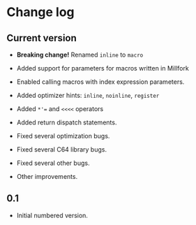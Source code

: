# Change log

## Current version

* **Breaking change!** Renamed `inline` to `macro`

* Added support for parameters for macros written in Millfork

* Enabled calling macros with index expression parameters.

* Added optimizer hints: `inline`, `noinline`, `register`

* Added `*'=` and `<<<<` operators

* Added return dispatch statements.

* Fixed several optimization bugs.

* Fixed several C64 library bugs.

* Fixed several other bugs.

* Other improvements.

## 0.1

* Initial numbered version.
